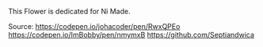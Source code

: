 This Flower is dedicated for Ni Made.

Source:
https://codepen.io/johacoder/pen/RwxQPEo
https://codepen.io/ImBobby/pen/nmymxB
https://github.com/Septiandwica

